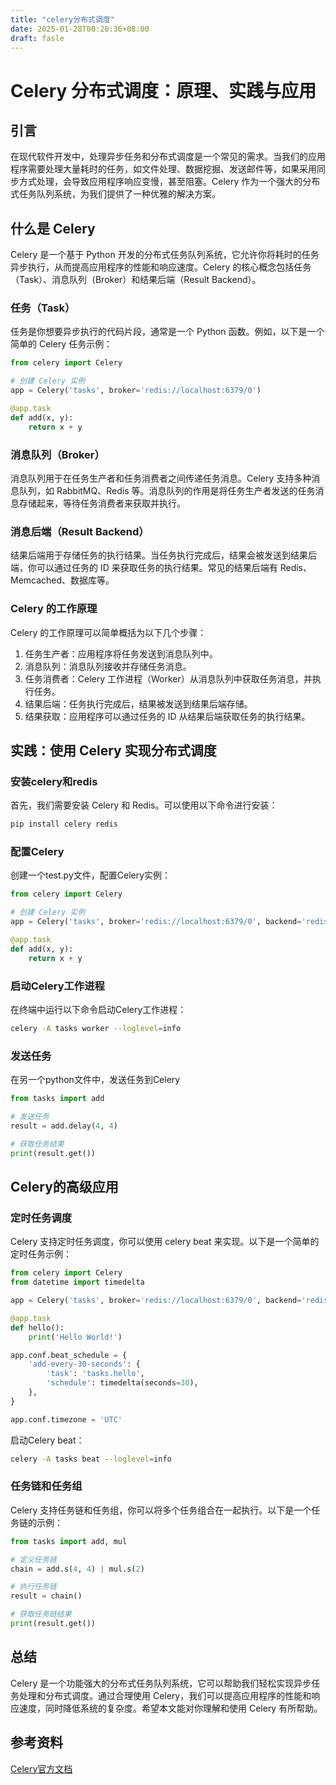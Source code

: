 ```yaml
---
title: "celery分布式调度"
date: 2025-01-28T00:20:36+08:00
draft: fasle
---
```


# Celery 分布式调度：原理、实践与应用

## 引言
在现代软件开发中，处理异步任务和分布式调度是一个常见的需求。当我们的应用程序需要处理大量耗时的任务，如文件处理、数据挖掘、发送邮件等，如果采用同步方式处理，会导致应用程序响应变慢，甚至阻塞。Celery 作为一个强大的分布式任务队列系统，为我们提供了一种优雅的解决方案。

## 什么是 Celery
Celery 是一个基于 Python 开发的分布式任务队列系统，它允许你将耗时的任务异步执行，从而提高应用程序的性能和响应速度。Celery 的核心概念包括任务（Task）、消息队列（Broker）和结果后端（Result Backend）。

### 任务（Task）
任务是你想要异步执行的代码片段，通常是一个 Python 函数。例如，以下是一个简单的 Celery 任务示例：

```python
from celery import Celery

# 创建 Celery 实例
app = Celery('tasks', broker='redis://localhost:6379/0')

@app.task
def add(x, y):
    return x + y
```

### 消息队列（Broker）
消息队列用于在任务生产者和任务消费者之间传递任务消息。Celery 支持多种消息队列，如 RabbitMQ、Redis 等。消息队列的作用是将任务生产者发送的任务消息存储起来，等待任务消费者来获取并执行。

### 消息后端（Result Backend）
结果后端用于存储任务的执行结果。当任务执行完成后，结果会被发送到结果后端，你可以通过任务的 ID 来获取任务的执行结果。常见的结果后端有 Redis、Memcached、数据库等。

### Celery 的工作原理
Celery 的工作原理可以简单概括为以下几个步骤：
1. 任务生产者：应用程序将任务发送到消息队列中。
2. 消息队列：消息队列接收并存储任务消息。
3. 任务消费者：Celery 工作进程（Worker）从消息队列中获取任务消息，并执行任务。
4. 结果后端：任务执行完成后，结果被发送到结果后端存储。
5. 结果获取：应用程序可以通过任务的 ID 从结果后端获取任务的执行结果。

## 实践：使用 Celery 实现分布式调度

### 安装celery和redis
首先，我们需要安装 Celery 和 Redis。可以使用以下命令进行安装：
```bash
pip install celery redis
```

### 配置Celery
创建一个test.py文件，配置Celery实例：
```python 
from celery import Celery

# 创建 Celery 实例
app = Celery('tasks', broker='redis://localhost:6379/0', backend='redis://localhost:6379/0')

@app.task
def add(x, y):
    return x + y
```

### 启动Celery工作进程
在终端中运行以下命令启动Celery工作进程：
```bash
celery -A tasks worker --loglevel=info
```

### 发送任务
在另一个python文件中，发送任务到Celery
```python 
from tasks import add

# 发送任务
result = add.delay(4, 4)

# 获取任务结果
print(result.get())
```
## Celery的高级应用

### 定时任务调度
Celery 支持定时任务调度，你可以使用 celery beat 来实现。以下是一个简单的定时任务示例：
```python
from celery import Celery
from datetime import timedelta

app = Celery('tasks', broker='redis://localhost:6379/0', backend='redis://localhost:6379/0')

@app.task
def hello():
    print('Hello World!')

app.conf.beat_schedule = {
    'add-every-30-seconds': {
        'task': 'tasks.hello',
        'schedule': timedelta(seconds=30),
    },
}

app.conf.timezone = 'UTC'
```

启动Celery beat：
```bash
celery -A tasks beat --loglevel=info
```

### 任务链和任务组
Celery 支持任务链和任务组，你可以将多个任务组合在一起执行。以下是一个任务链的示例：
```python
from tasks import add, mul

# 定义任务链
chain = add.s(4, 4) | mul.s(2)

# 执行任务链
result = chain()

# 获取任务链结果
print(result.get())
```

## 总结
Celery 是一个功能强大的分布式任务队列系统，它可以帮助我们轻松实现异步任务处理和分布式调度。通过合理使用 Celery，我们可以提高应用程序的性能和响应速度，同时降低系统的复杂度。希望本文能对你理解和使用 Celery 有所帮助。

## 参考资料
[Celery官方文档](https://docs.celeryq.dev/en/stable/)
